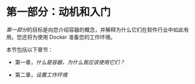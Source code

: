 # 第一部分：动机和入门

*第一部分*的目标是向您介绍容器的概念，并解释为什么它们在软件行业中如此有用。您还将为使用 Docker 准备您的工作环境。

本节包括以下章节：

+   第一章，*什么是容器，为什么我应该使用它们？*

+   第二章，*设置工作环境*
